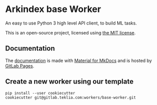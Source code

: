 # Arkindex base Worker

An easy to use Python 3 high level API client, to build ML tasks.

This is an open-source project, licensed using [the MIT license](https://opensource.org/license/mit/).

## Documentation

The [documentation](https://workers.arkindex.org/) is made with [Material for MkDocs](https://github.com/squidfunk/mkdocs-material) and is hosted by [GitLab Pages](https://docs.gitlab.com/ee/user/project/pages/).

## Create a new worker using our template

```shell
pip install --user cookiecutter
cookiecutter git@gitlab.teklia.com:workers/base-worker.git
```
